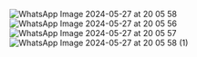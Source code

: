 ![WhatsApp Image 2024-05-27 at 20 05 58](https://github.com/serdaryilmaz14/MobilProgramlamaProjeYeni/assets/116540924/389fe8f4-ad2c-45b6-918e-cc70e8bb41b5)
![WhatsApp Image 2024-05-27 at 20 05 56](https://github.com/serdaryilmaz14/MobilProgramlamaProjeYeni/assets/116540924/c1d6dbc3-bb36-400a-a8d2-2c74fd6be844)
![WhatsApp Image 2024-05-27 at 20 05 57](https://github.com/serdaryilmaz14/MobilProgramlamaProjeYeni/assets/116540924/70a41ca1-80e8-4b3d-be77-195e0a351987)
![WhatsApp Image 2024-05-27 at 20 05 58 (1)](https://github.com/serdaryilmaz14/MobilProgramlamaProjeYeni/assets/116540924/b0f5b5d8-f09d-4657-af46-34eccd8fb11f)
